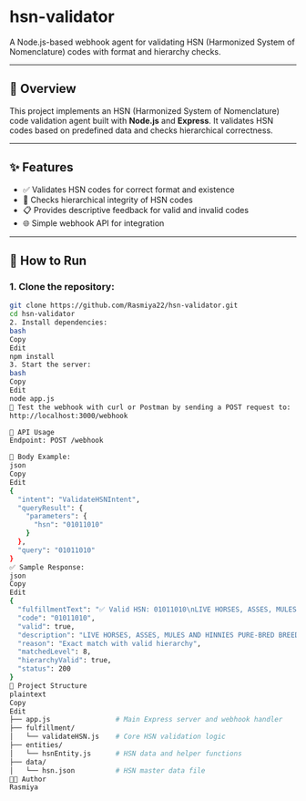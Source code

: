 # hsn-validator

A Node.js-based webhook agent for validating HSN (Harmonized System of Nomenclature) codes with format and hierarchy checks.

---

## 📌 Overview

This project implements an HSN (Harmonized System of Nomenclature) code validation agent built with **Node.js** and **Express**. It validates HSN codes based on predefined data and checks hierarchical correctness.

---

## ✨ Features

- ✅ Validates HSN codes for correct format and existence  
- 🧭 Checks hierarchical integrity of HSN codes  
- 📋 Provides descriptive feedback for valid and invalid codes  
- 🌐 Simple webhook API for integration  

---

## 🚀 How to Run

### 1. Clone the repository:


```bash
git clone https://github.com/Rasmiya22/hsn-validator.git
cd hsn-validator
2. Install dependencies:
bash
Copy
Edit
npm install
3. Start the server:
bash
Copy
Edit
node app.js
🧪 Test the webhook with curl or Postman by sending a POST request to:
http://localhost:3000/webhook

📮 API Usage
Endpoint: POST /webhook

📨 Body Example:
json
Copy
Edit
{
  "intent": "ValidateHSNIntent",
  "queryResult": {
    "parameters": {
      "hsn": "01011010"
    }
  },
  "query": "01011010"
}
✅ Sample Response:
json
Copy
Edit
{
  "fulfillmentText": "✅ Valid HSN: 01011010\nLIVE HORSES, ASSES, MULES AND HINNIES PURE-BRED BREEDING ANIMALS HORSES",
  "code": "01011010",
  "valid": true,
  "description": "LIVE HORSES, ASSES, MULES AND HINNIES PURE-BRED BREEDING ANIMALS HORSES",
  "reason": "Exact match with valid hierarchy",
  "matchedLevel": 8,
  "hierarchyValid": true,
  "status": 200
}
📁 Project Structure
plaintext
Copy
Edit
├── app.js                # Main Express server and webhook handler
├── fulfillment/
│   └── validateHSN.js    # Core HSN validation logic
├── entities/
│   └── hsnEntity.js      # HSN data and helper functions
├── data/
│   └── hsn.json          # HSN master data file
👩‍💻 Author
Rasmiya
